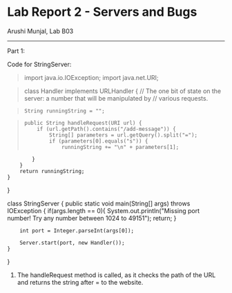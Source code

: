# Lab Report 2 - Servers and Bugs
Arushi Munjal, Lab B03

---

Part 1: 

Code for StringServer:

> import java.io.IOException;
> import java.net.URI;

> class Handler implements URLHandler {
>     // The one bit of state on the server: a number that will be manipulated by
>     // various requests.

>     String runningString = "";

>     public String handleRequest(URI url) {
>         if (url.getPath().contains("/add-message")) {
>             String[] parameters = url.getQuery().split("=");
>             if (parameters[0].equals("s")) {
>                 runningString += "\n" + parameters[1];
            }
        }
        return runningString;
    }
}

class StringServer {
    public static void main(String[] args) throws IOException {
        if(args.length == 0){
            System.out.println("Missing port number! Try any number between 1024 to 49151");
            return;
        }

        int port = Integer.parseInt(args[0]);

        Server.start(port, new Handler());
    }
}




1. The handleRequest method is called, as it checks the path of the URL and returns the string after = to the website.
